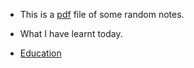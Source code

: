 
- This is a [pdf](https://nawal99.github.io/assets/pdfs/random%20notes.pdf) file of some random notes.

- What I have learnt today.

- [Education](https://github.com/nawal99/nawal99.github.io/blob/main/Education.md)
